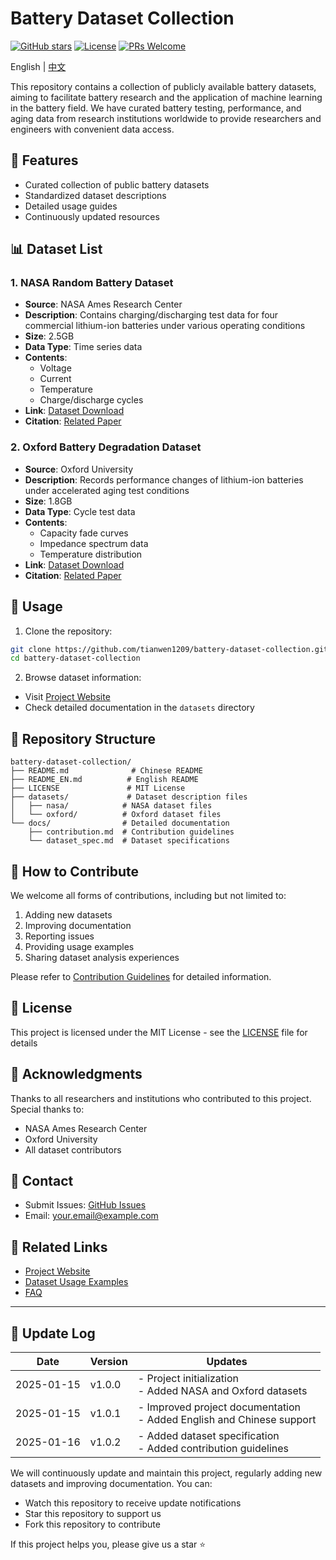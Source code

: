 # Battery Dataset Collection

[![GitHub stars](https://img.shields.io/github/stars/tianwen1209/battery-dataset-collection)](https://github.com/tianwen1209/battery-dataset-collection/stargazers)
[![License](https://img.shields.io/badge/License-MIT-blue.svg)](https://opensource.org/licenses/MIT)
[![PRs Welcome](https://img.shields.io/badge/PRs-welcome-brightgreen.svg)](https://makeapullrequest.com)

English | [中文](./README.md)

This repository contains a collection of publicly available battery datasets, aiming to facilitate battery research and the application of machine learning in the battery field. We have curated battery testing, performance, and aging data from research institutions worldwide to provide researchers and engineers with convenient data access.

## 🌟 Features

- Curated collection of public battery datasets
- Standardized dataset descriptions
- Detailed usage guides
- Continuously updated resources

## 📊 Dataset List

### 1. NASA Random Battery Dataset
- **Source**: NASA Ames Research Center
- **Description**: Contains charging/discharging test data for four commercial lithium-ion batteries under various operating conditions
- **Size**: 2.5GB
- **Data Type**: Time series data
- **Contents**:
  - Voltage
  - Current
  - Temperature
  - Charge/discharge cycles
- **Link**: [Dataset Download](https://link-to-dataset)
- **Citation**: [Related Paper](paper-link)

### 2. Oxford Battery Degradation Dataset
- **Source**: Oxford University
- **Description**: Records performance changes of lithium-ion batteries under accelerated aging test conditions
- **Size**: 1.8GB
- **Data Type**: Cycle test data
- **Contents**:
  - Capacity fade curves
  - Impedance spectrum data
  - Temperature distribution
- **Link**: [Dataset Download](https://link-to-dataset)
- **Citation**: [Related Paper](paper-link)

## 🚀 Usage

1. Clone the repository:
```bash
git clone https://github.com/tianwen1209/battery-dataset-collection.git
cd battery-dataset-collection
```

2. Browse dataset information:
- Visit [Project Website](https://tianwen1209.github.io/battery-dataset-collection)
- Check detailed documentation in the `datasets` directory

## 📂 Repository Structure

```
battery-dataset-collection/
├── README.md              # Chinese README
├── README_EN.md          # English README
├── LICENSE               # MIT License
├── datasets/             # Dataset description files
│   ├── nasa/            # NASA dataset files
│   └── oxford/          # Oxford dataset files
└── docs/                # Detailed documentation
    ├── contribution.md  # Contribution guidelines
    └── dataset_spec.md  # Dataset specifications
```

## 🤝 How to Contribute

We welcome all forms of contributions, including but not limited to:

1. Adding new datasets
2. Improving documentation
3. Reporting issues
4. Providing usage examples
5. Sharing dataset analysis experiences

Please refer to [Contribution Guidelines](docs/contribution.md) for detailed information.

## 📜 License

This project is licensed under the MIT License - see the [LICENSE](LICENSE) file for details

## 🌟 Acknowledgments

Thanks to all researchers and institutions who contributed to this project. Special thanks to:

- NASA Ames Research Center
- Oxford University
- All dataset contributors

## 📮 Contact

- Submit Issues: [GitHub Issues](https://github.com/tianwen1209/battery-dataset-collection/issues)
- Email: your.email@example.com

## 🔗 Related Links

- [Project Website](https://tianwen1209.github.io/battery-dataset-collection)
- [Dataset Usage Examples](./examples)
- [FAQ](./docs/FAQ.md)

---

## 📅 Update Log

| Date | Version | Updates |
|------|---------|---------|
| 2025-01-15 | v1.0.0 | - Project initialization <br> - Added NASA and Oxford datasets |
| 2025-01-15 | v1.0.1 | - Improved project documentation <br> - Added English and Chinese support |
| 2025-01-16 | v1.0.2 | - Added dataset specification <br> - Added contribution guidelines |

We will continuously update and maintain this project, regularly adding new datasets and improving documentation. You can:
- Watch this repository to receive update notifications
- Star this repository to support us
- Fork this repository to contribute

If this project helps you, please give us a star ⭐️
